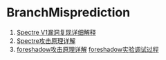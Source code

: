 # BranchMisprediction

1. [Spectre V1漏洞复现详细解释](SpectreV1.md)
2. [Spectre攻击原理详解](/spectre-attack.md)
3. [foreshadow攻击原理详解](/foreshadow/foreshadow.md)     [foreshadow实验调试过程](/foreshadow/foreshadow实验过程.md)

